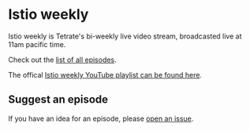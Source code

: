 # Istio weekly

Istio weekly is Tetrate's bi-weekly live video stream, broadcasted live at 11am pacific time.

Check out the [list of all episodes](playlist.md).

The offical [Istio weekly YouTube playlist can be found here](https://www.youtube.com/playlist?list=PLm51GPKRAmTnMzTf9N95w_yXo7izg80Jc).

## Suggest an episode

If you have an idea for an episode, please [open an issue](https://github.com/tetratelabs/istio-weekly/issues/new).
